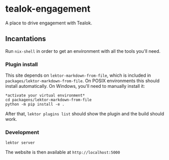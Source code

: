 # tealok-engagement

A place to drive engagement with Tealok.

## Incantations

Run `nix-shell` in order to get an environment with all the tools you'll need.

### Plugin install

This site depends on `lektor-markdown-from-file`, which is included in `packages/lektor-markdown-from-file`. On POSIX environments this should install automatically. On Windows, you'll need to manually install it:

```
*activate your virtual environment*
cd packagens/lektor-markdown-from-file
python -m pip install -e .
```

After that, `lektor plugins list` should show the plugin and the build should work.

### Development

```
lektor server
```

The website is then available at `http://localhost:5000`

